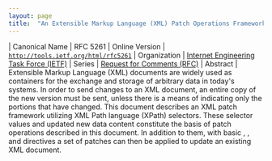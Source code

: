 ```yaml
---
layout: page
title:  "An Extensible Markup Language (XML) Patch Operations Framework Utilizing XML Path Language (XPath) Selectors"
---
```


| Canonical Name | RFC 5261
| Online Version | [`http://tools.ietf.org/html/rfc5261`](http://tools.ietf.org/html/rfc5261)
| Organization | [Internet Engineering Task Force (IETF)](..)
| Series | [Request for Comments (RFC)](..)
| Abstract | Extensible Markup Language (XML) documents are widely used as containers for the exchange and storage of arbitrary data in today's systems. In order to send changes to an XML document, an entire copy of the new version must be sent, unless there is a means of indicating only the portions that have changed. This document describes an XML patch framework utilizing XML Path language (XPath) selectors. These selector values and updated new data content constitute the basis of patch operations described in this document. In addition to them, with basic <add>, <replace>, and <remove> directives a set of patches can then be applied to update an existing XML document.